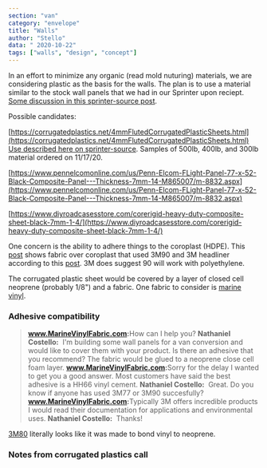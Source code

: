 ```yaml
---
section: "van"
category: "envelope"
title: "Walls"
author: "Stello"
data: " 2020-10-22"
tags: ["walls", "design", "concept"]
---
```


In an effort to minimize any organic (read mold nuturing) materials, we are considering plastic as the basis for the walls.  The plan is to use a material similar to the stock wall panels that we had in our Sprinter upon reciept.   [Some discussion in this sprinter-source post](https://sprinter-source.com/forums/index.php?threads/43201/).

Possible candidates: 

[https://corrugatedplastics.net/4mmFlutedCorrugatedPlasticSheets.html](https://corrugatedplastics.net/4mmFlutedCorrugatedPlasticSheets.html) [Use described here on sprinter-source](https://sprinter-source.com/forums/index.php?threads/20471/#post-179129).  Samples of 500lb, 400lb, and 300lb material ordered on 11/17/20.

[https://www.pennelcomonline.com/us/Penn-Elcom-FLight-Panel-77-x-52-Black-Composite-Panel---Thickness-7mm-14-M865007/m-8832.aspx](https://www.pennelcomonline.com/us/Penn-Elcom-FLight-Panel-77-x-52-Black-Composite-Panel---Thickness-7mm-14-M865007/m-8832.aspx)

[https://www.diyroadcasesstore.com/corerigid-heavy-duty-composite-sheet-black-7mm-1-4/](https://www.diyroadcasesstore.com/corerigid-heavy-duty-composite-sheet-black-7mm-1-4/)

One concern is the ability to adhere things to the coroplast (HDPE).  This [post](https://www.fordtransitusaforum.com/threads/coroplast-ceiling.79384/post-1042373) shows fabric over coroplast that used 3M90 and 3M headliner according to this [post](https://www.fordtransitusaforum.com/threads/coroplast-ceiling.79384/post-1043258).  3M does suggest 90 will work with polyethylene.

The corrugated plastic sheet would be covered by a layer of closed cell neoprene (probably 1/8") and a fabric.  One fabric to consider is [marine vinyl](https://www.marinevinylfabric.com/products/marine-vinyl-fabric).  

### Adhesive compatibility

>**www.MarineVinylFabric.com:**
>​	How can I help you?
>**Nathaniel Costello:**
>​	I'm building some wall panels for a van conversion and would like to cover them with your product. Is there an adhesive that you recommend?  The fabric would be glued to a neoprene close cell foam layer.
>**www.MarineVinylFabric.com:**
>​	Sorry for the delay I wanted to get you a good answer. Most customers have said the best adhesive is a HH66 vinyl cement.
>**Nathaniel Costello:**
>​	Great. Do you know if anyone has used 3M77 or 3M90 succesfully?
>**www.MarineVinylFabric.com:**
>​	Typically 3M offers incredible products I would read their documentation for applications and environmental uses.
>**Nathaniel Costello:**
>​	Thanks!

[3M80](https://www.3m.com/3M/en_US/company-us/all-3m-products/~/3M-Rubber-And-Vinyl-80-Spray-Adhesive/?N=5002385+3293194236&rt=rud) literally looks like it was made to bond vinyl to neoprene.



### Notes from corrugated plastics call



